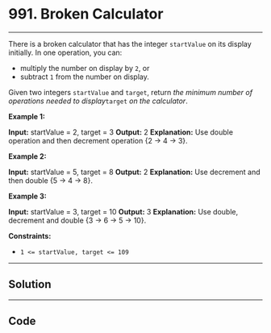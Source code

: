 # 991. Broken Calculator

---

There is a broken calculator that has the integer `startValue` on its display initially. In one operation, you can:

  * multiply the number on display by `2`, or
  * subtract `1` from the number on display.



Given two integers `startValue` and `target`, return _the minimum number of operations needed to display_`target` _on the calculator_.

 

**Example 1:**


**Input:** startValue = 2, target = 3
**Output:** 2
**Explanation:** Use double operation and then decrement operation {2 -> 4 -> 3}.


**Example 2:**


**Input:** startValue = 5, target = 8
**Output:** 2
**Explanation:** Use decrement and then double {5 -> 4 -> 8}.


**Example 3:**


**Input:** startValue = 3, target = 10
**Output:** 3
**Explanation:** Use double, decrement and double {3 -> 6 -> 5 -> 10}.


 

**Constraints:**

  * `1 <= startValue, target <= 109`

---

## Solution



---

## Code
```python


```